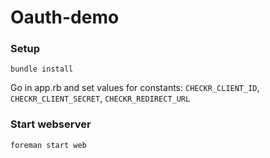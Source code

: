 # Oauth-demo

### Setup
`bundle install`

Go in app.rb and set values for constants: `CHECKR_CLIENT_ID`, `CHECKR_CLIENT_SECRET`, `CHECKR_REDIRECT_URL`

### Start webserver
`foreman start web`
